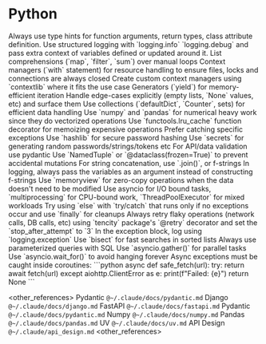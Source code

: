 # Python

<preferences>
  Always use type hints for function arguments, return types, class attribute definition.
  Use structured logging with `logging.info` `logging.debug` and pass extra context of variables defined or updated around it.
  List comprehensions (`map`, `filter`, `sum`) over manual loops
  Context managers (`with` statement) for resource handling to ensure files, locks and connections are always closed
  Create custom context managers using `contextlib` where it fits the use case
  Generators (`yield`) for memory-efficient iteration
  Handle edge-cases explicitly (empty lists, `None` values, etc) and surface them
  Use collections (`defaultDict`, `Counter`, sets) for efficient data handling
  Use `numpy` and `pandas` for numerical heavy work since they do vectorized operations
  Use `functools.lru_cache` function decorator for memoizing expensive operations
  Prefer catching specific exceptions
  Use `hashlib` for secure password hashing
  Use `secrets` for generating random passwords/strings/tokens etc
  For API/data validation use pydantic
  Use `NamedTuple` or `@dataclass(frozen=True)` to prevent accidental mutations
  For string concatenation, use `.join()`, or f-strings
  In logging, always pass the variables as an argument instead of constructing f-strings
  Use `memoryview` for zero-copy operations when the data doesn't need to be modified
  Use asyncio for I/O bound tasks, `multiprocessing` for CPU-bound work, `ThreadPoolExecutor` for mixed workloads
  Try using `else` with `try/catch` that runs only if no exceptions occur and use `finally` for cleanups
  Always retry flaky operations (network calls, DB calls, etc) using `tencity` package's `@retry` decorator and set the `stop_after_attempt` to `3`
  In the exception block, log using `logging.exception`
  Use `bisect` for fast searches in sorted lists
  Always use parameterized queries with SQL
  Use `asyncio.gather()` for parallel tasks
  Use `asyncio.wait_for()` to avoid hanging forever
  Async exceptions must be caught inside coroutines:
  ```python
  async def safe_fetch(url):
    try:
        return await fetch(url)
    except aiohttp.ClientError as e:
        print(f"Failed: {e}")
        return None
  ```
</preferences>

<other_references>
  Pydantic `@~/.claude/docs/pydantic.md`
  Django `@~/.claude/docs/django.md`
  FastAPI `@~/.claude/docs/fastapi.md`
  Pydantic `@~/.claude/docs/pydantic.md`
  Numpy `@~/.claude/docs/numpy.md`
  Pandas `@~/.claude/docs/pandas.md`
  UV `@~/.claude/docs/uv.md`
  API Design `@~/.claude/api_design.md`
<other_references>
